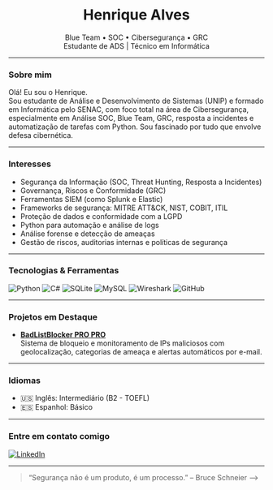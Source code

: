 <h1 align="center">Henrique Alves</h1>
<p align="center">
  Blue Team • SOC • Cibersegurança • GRC <br/>
  Estudante de ADS | Técnico em Informática <br/>
</p>

---

### Sobre mim

Olá! Eu sou o Henrique.  
Sou estudante de Análise e Desenvolvimento de Sistemas (UNIP) e formado em Informática pelo SENAC, com foco total na área de Cibersegurança, especialmente em Análise SOC, Blue Team, GRC, resposta a incidentes e automatização de tarefas com Python.
Sou fascinado por tudo que envolve defesa cibernética. 

---

### Interesses

- Segurança da Informação (SOC, Threat Hunting, Resposta a Incidentes)
- Governança, Riscos e Conformidade (GRC) 
- Ferramentas SIEM (como Splunk e Elastic)
- Frameworks de segurança: MITRE ATT&CK, NIST, COBIT, ITIL
- Proteção de dados e conformidade com a LGPD
- Python para automação e análise de logs
- Análise forense e detecção de ameaças
- Gestão de riscos, auditorias internas e políticas de segurança


---

### Tecnologias & Ferramentas

![Python](https://img.shields.io/badge/Python-3776AB?style=for-the-badge&logo=python&logoColor=white)
![C#](https://img.shields.io/badge/C%23-239120?style=for-the-badge&logo=c-sharp&logoColor=white)
![SQLite](https://img.shields.io/badge/SQLite-07405E?style=for-the-badge&logo=sqlite&logoColor=white)
![MySQL](https://img.shields.io/badge/MySQL-005C84?style=for-the-badge&logo=mysql&logoColor=white)
![Wireshark](https://img.shields.io/badge/Wireshark-1679A7?style=for-the-badge&logo=wireshark&logoColor=white)
![GitHub](https://img.shields.io/badge/GitHub-000000?style=for-the-badge&logo=github&logoColor=white)

---

### Projetos em Destaque

- **[BadListBlocker PRO PRO](https://github.com/seuusuario/BadListBlocker)**  
  Sistema de bloqueio e monitoramento de IPs maliciosos com geolocalização, categorias de ameaça e alertas automáticos por e-mail.


---

### Idiomas

- 🇺🇸 Inglês: Intermediário (B2 - TOEFL)
- 🇪🇸 Espanhol: Básico

---

### Entre em contato comigo

[![LinkedIn](https://img.shields.io/badge/LinkedIn-0072b1?style=for-the-badge&logo=linkedin&logoColor=white)](https://www.linkedin.com/in/henriquealvessoc/)

---

> “Segurança não é um produto, é um processo.” – Bruce Schneier
-->
